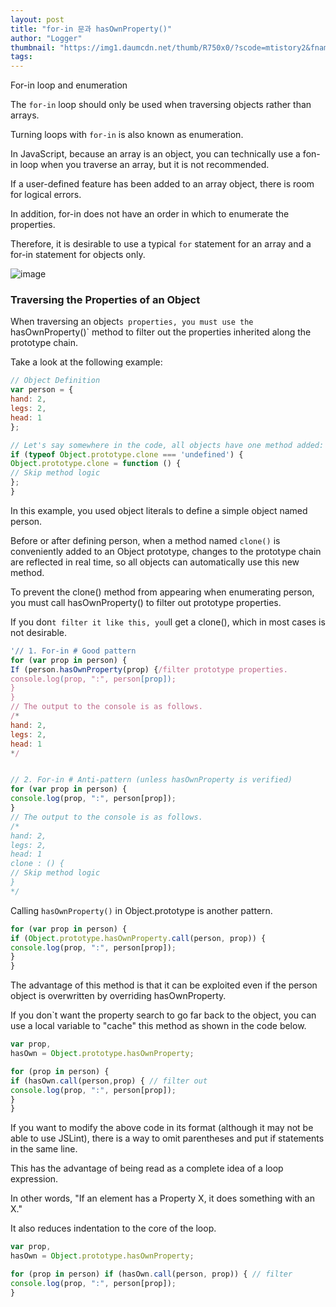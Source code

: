 ```yaml
---
layout: post
title: "for-in 문과 hasOwnProperty()"
author: "Logger"
thumbnail: "https://img1.daumcdn.net/thumb/R750x0/?scode=mtistory2&fname=https%3A%2F%2Ft1.daumcdn.net%2Fcfile%2Ftistory%2F215FC44D57F852180A"
tags: 
---
```



For-in loop and enumeration

The `for-in` loop should only be used when traversing objects rather than arrays.

Turning loops with `for-in` is also known as enumeration.

In JavaScript, because an array is an object, you can technically use a fon-in loop when you traverse an array, but it is not recommended.

If a user-defined feature has been added to an array object, there is room for logical errors.

In addition, for-in does not have an order in which to enumerate the properties.

Therefore, it is desirable to use a typical `for` statement for an array and a for-in statement for objects only.

![image](https://t1.daumcdn.net/cfile/tistory/215FC44D57F852180A)

### Traversing the Properties of an Object

When traversing an object`s properties, you must use the `hasOwnProperty()` method to filter out the properties inherited along the prototype chain.

Take a look at the following example:

```js
// Object Definition
var person = {
hand: 2,
legs: 2,
head: 1
};

// Let's say somewhere in the code, all objects have one method added:
if (typeof Object.prototype.clone === 'undefined') {
Object.prototype.clone = function () {
// Skip method logic
};
}
```

In this example, you used object literals to define a simple object named person.

Before or after defining person, when a method named `clone()` is conveniently added to an Object prototype, changes to the prototype chain are reflected in real time, so all objects can automatically use this new method.

To prevent the clone() method from appearing when enumerating person, you must call hasOwnProperty() to filter out prototype properties.

If you don`t filter it like this, you`ll get a clone(), which in most cases is not desirable.

```js
'// 1. For-in # Good pattern
for (var prop in person) {
If (person.hasOwnProperty(prop) {/filter prototype properties.
console.log(prop, ":", person[prop]);
}
}
// The output to the console is as follows.
/*
hand: 2,
legs: 2,
head: 1
*/


// 2. For-in # Anti-pattern (unless hasOwnProperty is verified)
for (var prop in person) {
console.log(prop, ":", person[prop]);
}
// The output to the console is as follows.
/*
hand: 2,
legs: 2,
head: 1
clone : () {
// Skip method logic
}
*/
```

Calling `hasOwnProperty()` in Object.prototype is another pattern.

```js
for (var prop in person) {
if (Object.prototype.hasOwnProperty.call(person, prop)) {
console.log(prop, ":", person[prop]);
}
}
```

The advantage of this method is that it can be exploited even if the person object is overwritten by overriding hasOwnProperty.

If you don`t want the property search to go far back to the object, you can use a local variable to "cache" this method as shown in the code below.

```js
var prop,
hasOwn = Object.prototype.hasOwnProperty;

for (prop in person) {
if (hasOwn.call(person,prop) { // filter out
console.log(prop, ":", person[prop]);
}
}
```

If you want to modify the above code in its format (although it may not be able to use JSLint), there is a way to omit parentheses and put if statements in the same line.

This has the advantage of being read as a complete idea of a loop expression.

In other words, "If an element has a Property X, it does something with an X."

It also reduces indentation to the core of the loop.

```js
var prop,
hasOwn = Object.prototype.hasOwnProperty;

for (prop in person) if (hasOwn.call(person, prop)) { // filter
console.log(prop, ":", person[prop]);
}
```
